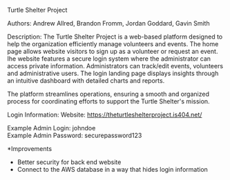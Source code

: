 Turtle Shelter Project 

Authors: Andrew Allred, Brandon Fromm, Jordan Goddard, Gavin Smith

Description: The Turtle Shelter Project is a web-based platform designed to help the organization efficiently manage volunteers and events.
The home page allows website visitors to sign up as a volunteer or request an event. 
Ihe website features a secure login system where the administrator can access private information.
Administrators can track/edit events, volunteers and administrative users. 
The login landing page displays insights through an intuitive dashboard with detailed charts and reports.

The platform streamlines operations, ensuring a smooth and organized process for coordinating efforts to support the Turtle Shelter's mission.

Login Information:
Website: https://theturtleshelterproject.is404.net/

Example Admin Login: johndoe  
Example Admin Password: securepassword123

*Improvements
- Better security for back end website
- Connect to the AWS database in a way that hides login information
